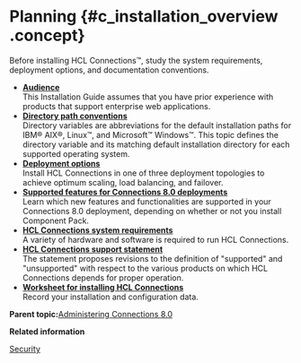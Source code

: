 # Planning {#c_installation_overview .concept}

Before installing HCL Connections™, study the system requirements, deployment options, and documentation conventions.

-   **[Audience](../plan/c_audience.md)**  
This Installation Guide assumes that you have prior experience with products that support enterprise web applications.
-   **[Directory path conventions](../plan/i_ovr_r_directory_conventions.md)**  
Directory variables are abbreviations for the default installation paths for IBM® AIX®, Linux™, and Microsoft™ Windows™. This topic defines the directory variable and its matching default installation directory for each supported operating system.
-   **[Deployment options](../plan/c_planning_the_installation.md)**  
Install HCL Connections in one of three deployment topologies to achieve optimum scaling, load balancing, and failover.
-   **[Supported features for Connections 8.0 deployments](../plan/supported_features.md)**  
Learn which new features and functionalities are supported in your Connections 8.0 deployment, depending on whether or not you install Component Pack.
-   **[HCL Connections system requirements](../plan/r_install_prerqs.md)**  
A variety of hardware and software is required to run HCL Connections.
-   **[HCL Connections support statement](../plan/r_install_support_statements.md)**  
The statement proposes revisions to the definition of "supported" and "unsupported" with respect to the various products on which HCL Connections depends for proper operation.
-   **[Worksheet for installing HCL Connections](../plan/r_worksheet_installation.md)**  
Record your installation and configuration data.

**Parent topic:**[Administering Connections 8.0](../welcome/welcome_admin.md)

**Related information**  


[Security](../secure/c_sec_overview.md)

